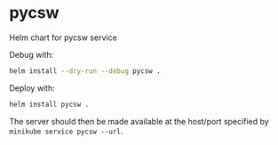 # pycsw

Helm chart for pycsw service

Debug with:

```bash
helm install --dry-run --debug pycsw .
```

Deploy with:

```bash
helm install pycsw .
```

The server should then be made available at the host/port specified by
`minikube service pycsw --url`.

